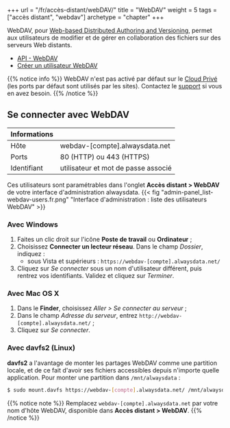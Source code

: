 +++
url = "/fr/accès-distant/webDAV/"
title = "WebDAV"
weight = 5
tags = ["accès distant", "webdav"]
archetype = "chapter"
+++

WebDAV, pour [Web-based Distributed Authoring and Versioning](http://www.webdav.org/), permet aux utilisateurs de modifier et de gérer en collaboration des fichiers sur des serveurs Web distants.

- [API - WebDAV](https://api.alwaysdata.com/v1/webdav/doc/)
- [Créer un utilisateur WebDAV](create-a-webdav-user)

{{% notice info %}}
WebDAV n'est pas activé par défaut sur le [Cloud Privé](accounts/billing/private-cloud-prices) (les ports par défaut sont utilisés par les sites). Contactez le [support](https://admin.alwaysdata.com/support/add/) si vous en avez besoin.
{{% /notice %}}

## Se connecter avec WebDAV

| Informations   |                                      |
|----------------|--------------------------------------|
| Hôte           | webdav-[compte].alwaysdata.net       |
| Ports          | 80 (HTTP) ou 443 (HTTPS)             |
| Identifiant    | utilisateur et mot de passe associé  |

Ces utilisateurs sont paramétrables dans l'onglet **Accès distant > WebDAV** de votre interface d'administration alwaysdata.
{{< fig "admin-panel_list-webdav-users.fr.png" "Interface d'administration : liste des utilisateurs WebDAV" >}}

### Avec Windows

1. Faites un clic droit sur l'icône **Poste de travail** ou **Ordinateur** ;
2. Choisissez **Connecter un lecteur réseau**. Dans le champ _Dossier_, indiquez :
    - sous Vista et supérieurs : `https://webdav-[compte].alwaysdata.net/` 
3. Cliquez sur _Se connecter_ sous un nom d'utilisateur différent, puis rentrez vos identifiants. Validez et cliquez sur _Terminer_.

### Avec Mac OS X

1. Dans le **Finder**, choisissez _Aller > Se connecter au serveur_ ;
2. Dans le champ _Adresse du serveur_, entrez `http://webdav-[compte].alwaysdata.net/` ;
3. Cliquez sur _Se connecter_.

### Avec davfs2 (Linux)

**davfs2** a l'avantage de monter les partages WebDAV comme une partition locale, et de ce fait d'avoir ses fichiers accessibles depuis n'importe quelle application. Pour monter une partition dans `/mnt/alwaysdata` :

```sh
$ sudo mount.davfs https://webdav-[compte].alwaysdata.net/ /mnt/alwaysdata
```

{{% notice note %}}
Remplacez `webdav-[compte].alwaysdata.net` par votre nom d'hôte WebDAV, disponible dans **Accès distant > WebDAV**.
{{% /notice %}}

